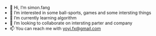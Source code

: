 - 👋 Hi, I’m simon.fang
- 👀 I’m interested in some ball-sports, games and some intersting things
- 🌱 I’m currently learning algorithm 
- 💞️ I’m looking to collaborate on intersting parter and company
- 📫 You can reach me with yoyi.fx@gmail.com
